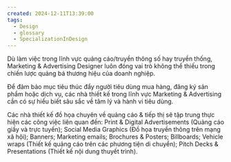 ```yaml
---
created: 2024-12-11T13:39:00
tags:
  - Design
  - glossary
  - SpecializationInDesign
---
```

Dù làm việc trong lĩnh vực quảng cáo/truyền thông số hay truyền thống, Marketing & Advertising Designer luôn đóng vai trò không thể thiếu trong chiến lược quảng bá thương hiệu của doanh nghiệp. 

Để đảm bảo mục tiêu thúc đẩy người tiêu dùng mua hàng, đăng ký sản phẩm hoặc dịch vụ, các nhà thiết kế trong lĩnh vực Marketing & Advertising cần có sự hiểu biết sâu sắc về tâm lý và hành vi tiêu dùng. 

Các nhà thiết kế đồ họa chuyên về quảng cáo & tiếp thị sẽ tập trung thực hiện các công việc liên quan đến: Print & Digital Advertisements (Quảng cáo giấy và trực tuyến); Social Media Graphics (Đồ họa truyền thông trên mạng xã hội); Banners; Marketing emails; Brochures & Posters; Billboards; Vehicle wraps (Thiết kế quảng cáo trên các phương tiện di chuyển); Pitch Decks & Presentations (Thiết kế nội dung thuyết trình).